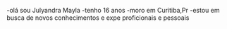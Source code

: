-olá sou Julyandra Mayla
-tenho 16 anos
-moro em Curitiba,Pr 
-estou em busca de novos conhecimentos e  expe proficionais e pessoais
